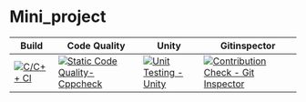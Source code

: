 # Mini_project
Build | Code Quality | Unity | Gitinspector
|---------|------------|-----------|----------
[![C/C++ CI](https://github.com/sherisumanthreddy/SHERI-SUMANTHREDDY-314316-STEPIN/c.yml/badge.svg)](https://github.com/sherisumanthreddy/SHERI-SUMANTHREDDY-314316-STEPIN/workflows/c.yml)|[![Static Code Quality- Cppcheck](https://github.com/sherisumanthreddy/SHERI-SUMANTHREDDY-314316-STEPIN/actions/workflows/cppcheck.yml/badge.svg)](https://github.com/sherisumanthreddy/SHERI-SUMANTHREDDY-314316-STEPIN/workflows/cppcheck.yml)  | [![Unit Testing - Unity](https://github.com/sherisumanthreddy/SHERI-SUMANTHREDDY-314316-STEPIN/actions/workflows/unity.yml/badge.svg)](https://github.com/sherisumanthreddy/SHERI-SUMANTHREDDY-314316-STEPIN/actions/workflows/unity.yml)| [![Contribution Check - Git Inspector](https://github.com/sherisumanthreddy/SHERI-SUMANTHREDDY-314316-STEPIN/workflows/gitinspector.yml)](https://github.com/sherisumanthreddy/SHERI-SUMANTHREDDY-314316-STEPIN/workflows/gitinspector.yml)
